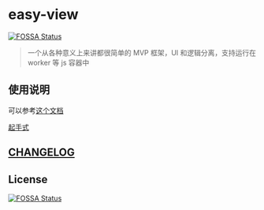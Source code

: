 # easy-view
[![FOSSA Status](https://app.fossa.com/api/projects/git%2Bgithub.com%2FDissme%2Feasy-view.svg?type=shield)](https://app.fossa.com/projects/git%2Bgithub.com%2FDissme%2Feasy-view?ref=badge_shield)


> 一个从各种意义上来讲都很简单的 MVP 框架，UI 和逻辑分离，支持运行在 worker 等 js 容器中

## 使用说明

可以参考[这个文档](https://dissme.github.io)

[起手式](https://github.com/Dissme/Dissme.github.io)

## [CHANGELOG](./CHANGELOG.md)


## License
[![FOSSA Status](https://app.fossa.com/api/projects/git%2Bgithub.com%2FDissme%2Feasy-view.svg?type=large)](https://app.fossa.com/projects/git%2Bgithub.com%2FDissme%2Feasy-view?ref=badge_large)
